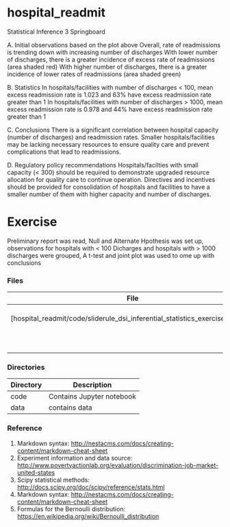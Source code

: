 # hospital_readmit
Statistical Inference 3 Springboard

A. Initial observations based on the plot above
Overall, rate of readmissions is trending down with increasing number of discharges
With lower number of discharges, there is a greater incidence of excess rate of readmissions (area shaded red)
With higher number of discharges, there is a greater incidence of lower rates of readmissions (area shaded green)

B. Statistics
In hospitals/facilities with number of discharges < 100, mean excess readmission rate is 1.023 and 63% have excess readmission rate greater than 1
In hospitals/facilities with number of discharges > 1000, mean excess readmission rate is 0.978 and 44% have excess readmission rate greater than 1

C. Conclusions
There is a significant correlation between hospital capacity (number of discharges) and readmission rates.
Smaller hospitals/facilities may be lacking necessary resources to ensure quality care and prevent complications that lead to readmissions.

D. Regulatory policy recommendations
Hospitals/facilties with small capacity (< 300) should be required to demonstrate upgraded resource allocation for quality care to continue operation.
Directives and incentives should be provided for consolidation of hospitals and facilities to have a smaller number of them with higher capacity and number of discharges.

# Exercise
Preliminary report was read, Null and Alternate Hpothesis was set up, observations for hospitals with < 100 Dicharges and hospitals with > 1000 discharges were grouped, A t-test and joint plot was used to ome up with conclusions




### Files

File|Description
---------|-------------------------------------------------------------------------------------------------------------------
[hospital_readmit/code/sliderule_dsi_inferential_statistics_exercise_3.ipynb]  | Notebook containing code
[](https://github.com/krajeshj/EDA_racial_discrimination/tree/master/data)| data for the notebook
 
### Directories

Directory|Description
---------|---------------------------------------------------------------------------------------------------
code | Contains Jupyter notebook 
data| contains data
 
### Reference
1. Markdown syntax: http://nestacms.com/docs/creating-content/markdown-cheat-sheet
2. Experiment information and data source: http://www.povertyactionlab.org/evaluation/discrimination-job-market-united-states
3. Scipy statistical methods: http://docs.scipy.org/doc/scipy/reference/stats.html
4. Markdown syntax: http://nestacms.com/docs/creating-content/markdown-cheat-sheet
5. Formulas for the Bernoulli distribution: https://en.wikipedia.org/wiki/Bernoulli_distribution

